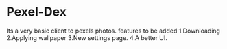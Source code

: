 # Pexel-Dex
Its a very basic client to pexels photos.
features to be added 
1.Downloading
2.Applying wallpaper
3.New settings page.
4.A better UI.
